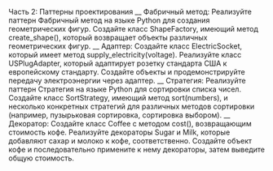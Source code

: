 Часть 2: Паттерны проектирования
__
Фабричный метод:
Реализуйте паттерн Фабричный метод на языке Python для создания геометрических фигур. Создайте класс ShapeFactory, имеющий метод create_shape(), который возвращает объекты различных геометрических фигур.
__
Адаптер:
Создайте класс ElectricSocket, который имеет метод supply_electricity(voltage). Реализуйте класс USPlugAdapter, который адаптирует розетку стандарта США к европейскому стандарту. Создайте объекты и продемонстрируйте передачу электроэнергии через адаптер.
__
Стратегия:
Реализуйте паттерн Стратегия на языке Python для сортировки списка чисел. Создайте класс SortStrategy, имеющий метод sort(numbers), и несколько конкретных стратегий для различных методов сортировки (например, пузырьковая сортировка, сортировка выбором).
__
Декоратор:
Создайте класс Coffee с методом cost(), возвращающим стоимость кофе. Реализуйте декораторы Sugar и Milk, которые добавляют сахар и молоко к кофе, соответственно. Создайте объект кофе и последовательно примените к нему декораторы, затем выведите общую стоимость.